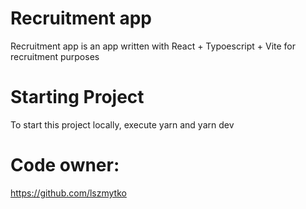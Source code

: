 # Recruitment app

Recruitment app is an app written with React + Typoescript + Vite for recruitment purposes

# Starting Project

To start this project locally, execute yarn and yarn dev

# Code owner:

https://github.com/lszmytko
